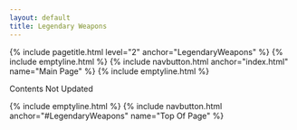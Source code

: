 ```yaml
---
layout: default
title: Legendary Weapons
---
```

{% include pagetitle.html level="2" anchor="LegendaryWeapons" %}
{% include emptyline.html %}
{% include navbutton.html anchor="index.html" name="Main Page" %}
{% include emptyline.html %}

Contents Not Updated

{% include emptyline.html %}
{% include navbutton.html anchor="#LegendaryWeapons" name="Top Of Page" %}
